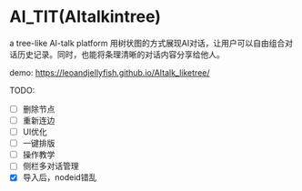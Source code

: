 # AI_TIT(AItalkintree)
a tree-like AI-talk platform
用树状图的方式展现AI对话，让用户可以自由组合对话历史记录。同时，也能将条理清晰的对话内容分享给他人。


demo: https://leoandjellyfish.github.io/AItalk_liketree/

TODO:
- [ ] 删除节点
- [ ] 重新连边
- [ ] UI优化
- [ ] 一键排版
- [ ] 操作教学
- [ ] 侧栏多对话管理
- [x] 导入后，nodeid错乱